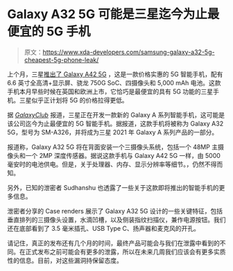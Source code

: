 # Galaxy A32 5G 可能是三星迄今为止最便宜的 5G 手机

> 原文：<https://www.xda-developers.com/samsung-galaxy-a32-5g-cheapest-5g-phone-leak/>

上个月，三星[推出了 Galaxy A42 5G](https://www.xda-developers.com/samsung-galaxy-a42-budget-5g-smartphone/) ，这是一款价格实惠的 5G 智能手机，配有 6.6 英寸全高清+显示屏、骁龙 750G SoC、四摄像头和 5,000 mAh 电池。这款手机本月早些时候在英国和欧洲上市，它恰巧是最便宜的具有 5G 功能的三星手机。三星似乎正计划将 5G 的价格拉得更低。

据 [*GalaxyClub*](https://www.galaxyclub.nl/nieuws/meer-betaalbare-5g-telefoons-samsung-werkt-aan-galaxy-a32-5g/) 报道，三星正在开发一款新的 Galaxy A 系列智能手机，这可能是该公司迄今为止最便宜的 5G 智能手机。据报道，这款手机将被称为 Galaxy A32 5G，型号为 SM-A326，并将成为三星 2021 年 Galaxy A 系列产品的一部分。

报道称，Galaxy A32 5G 将在背面安装一个三摄像头系统，包括一个 48MP 主摄像头和一个 2MP 深度传感器。据说这款手机与 Galaxy A42 5G 一样，由 5000 毫安时的电池供电。但是，关于处理器、内存、显示分辨率等细节。，仍然不得而知。

另外，已知的泄密者 Sudhanshu 也透露了一些关于这款即将推出的智能手机的更多信息。

泄密者分享的 Case renders 展示了 Galaxy A32 5G 设计的一些关键特征，包括垂直排列的三摄像头设置，水滴凹槽，以及侧装指纹扫描仪，兼作电源按钮。我们还在底部看到了 3.5 毫米插孔、USB Type C、扬声器和麦克风的开孔。

请记住，真正的发布还有几个月的时间，最终产品可能会与我们在泄露中看到的不同。在正式发布之前可能会有更多的泄露，所以在未来几周我们应该会有更多实质性的信息。目前，对这些漏洞持保留态度。